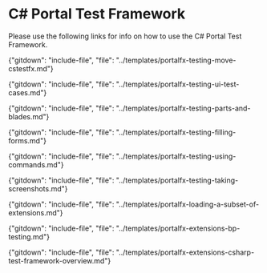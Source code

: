 
#  C# Portal Test Framework

Please use the following links for info on how to use the C# Portal Test Framework.

{"gitdown": "include-file", "file": "../templates/portalfx-testing-move-cstestfx.md"}

{"gitdown": "include-file", "file": "../templates/portalfx-testing-ui-test-cases.md"}

{"gitdown": "include-file", "file": "../templates/portalfx-testing-parts-and-blades.md"}

{"gitdown": "include-file", "file": "../templates/portalfx-testing-filling-forms.md"}

{"gitdown": "include-file", "file": "../templates/portalfx-testing-using-commands.md"}

{"gitdown": "include-file", "file": "../templates/portalfx-testing-taking-screenshots.md"}

{"gitdown": "include-file", "file": "../templates/portalfx-loading-a-subset-of-extensions.md"}

{"gitdown": "include-file", "file": "../templates/portalfx-extensions-bp-testing.md"}

{"gitdown": "include-file", "file": "../templates/portalfx-extensions-csharp-test-framework-overview.md"}